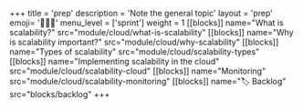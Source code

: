 +++
title = 'prep'
description = 'Note the general topic'
layout = 'prep'
emoji= '🧑🏾‍💻'
menu_level = ['sprint']
weight = 1
[[blocks]]
name="What is scalability?"
src="module/cloud/what-is-scalability"
[[blocks]]
name="Why is scalability important?"
src="module/cloud/why-scalability"
[[blocks]]
name="Types of scalability"
src="module/cloud/scalability-types"
[[blocks]]
name="Implementing scalability in the cloud"
src="module/cloud/scalability-cloud"
[[blocks]]
name="Monitoring"
src="module/cloud/scalability-monitoring" 
[[blocks]]
name="🏷️ Backlog"
src="blocks/backlog"
+++
